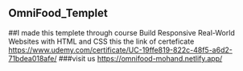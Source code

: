 ## OmniFood_Templet
##I made this templete through course Build Responsive Real-World Websites with HTML and CSS
this the link of certeficate 
https://www.udemy.com/certificate/UC-19ffe819-822c-48f5-a6d2-71bdea018afe/ 
###visit us
https://omnifood-mohand.netlify.app/
